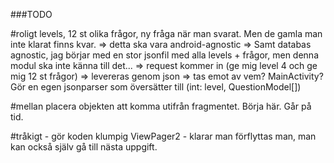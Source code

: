 ###TODO

#roligt
levels, 12 st olika frågor, ny fråga när man svarat. Men de gamla man inte klarat finns kvar.
  => detta ska vara android-agnostic
  => Samt databas agnostic, jag börjar med en stor jsonfil med alla levels + frågor, men denna modul ska inte känna till det...
  => request kommer in (ge mig level 4 och ge mig 12 st frågor)
  => levereras genom json
  => tas emot av vem? MainActivity? Gör en egen jsonparser som översätter till (int: level, QuestionModel[])

#mellan
placera objekten att komma utifrån fragmentet. Börja här.
Går på tid.


#tråkigt - gör koden klumpig
ViewPager2 - klarar man förflyttas man, man kan också själv gå till nästa uppgift.



